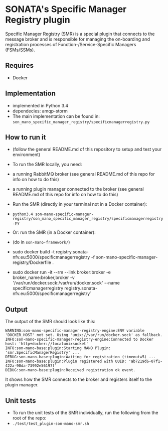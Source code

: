 # SONATA's Specific Manager Registry plugin
Specific Manager Registry (SMR) is a special plugin that connects to the message broker and is responsible for managing the on-boarding and registration processes of Function-/Service-Specific Managers (FSMs/SSMs). 

## Requires
* Docker

## Implementation
* implemented in Python 3.4
* dependecies: amqp-storm
* The main implementation can be found in: `son_mano_specific_manager_registry/specificmanagerregistry.py`

## How to run it

* (follow the general README.md of this repository to setup and test your environment)
* To run the SMR locally, you need:
 * a running RabbitMQ broker (see general README.md of this repo for info on how to do this)
 * a running plugin manager connected to the broker (see general README.md of this repo for info on how to do this)
 
* Run the SMR (directly in your terminal not in a Docker container):
 * `python3.4 son-mano-specific-manager-registry/son_mano_specific_manager_registry/specificmanagerregistry.py`

* Or: run the SMR (in a Docker container):
 * (do in `son-mano-framework/`)
 * sudo docker build -t registry.sonata-nfv.eu:5000/specificmanagerregistry -f son-mano-specific-manager-registry/Dockerfile .
 * sudo docker run -it --rm --link broker:broker -e broker_name:broker,broker -v '/var/run/docker.sock:/var/run/docker.sock' --name specificmanagerregistry registry.sonata-nfv.eu:5000/specificmanagerregistry`
 
## Output
The output of the SMR should look like this:
```
WARNING:son-mano-specific-manager-registry-engine:ENV variable 'DOCKER_HOST' not set. Using 'unix://var/run/docker.sock' as fallback.
INFO:son-mano-specific-manager-registry-engine:Connected to Docker host: 'http+docker://localunixsocket'
INFO:son-mano-base:plugin:Starting MANO Plugin: 'smr.SpecificManagerRegistry' ...
DEBUG:son-mano-base:plugin:Waiting for registration (timeout=5) ...
INFO:son-mano-base:plugin:Plugin registered with UUID: 'ab7219d6-07f1-422a-90da-73992e56197f'
DEBUG:son-mano-base:plugin:Received registration ok event.
```


It shows how the SMR connects to the broker and registers itself to the plugin manager.

## Unit tests

* To run the unit tests of the SMR individually, run the following from the root of the repo:
 * `./test/test_plugin-son-mano-smr.sh`
